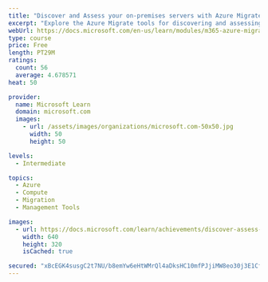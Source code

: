 ```yaml
---
title: "Discover and Assess your on-premises servers with Azure Migrate"
excerpt: "Explore the Azure Migrate tools for discovering and assessing your virtual machine servers. Learn how to install and configure a virtual machine appliance in your virtualization host infrastructure."
webUrl: https://docs.microsoft.com/en-us/learn/modules/m365-azure-migrate-discover-assess/
type: course
price: Free
length: PT29M
ratings:
  count: 56
  average: 4.678571
heat: 50

provider:
  name: Microsoft Learn
  domain: microsoft.com
  images:
    - url: /assets/images/organizations/microsoft.com-50x50.jpg
      width: 50
      height: 50

levels:
  - Intermediate

topics:
  - Azure
  - Compute
  - Migration
  - Management Tools

images:
  - url: https://docs.microsoft.com/learn/achievements/discover-assess-azure-migrate-server-migration-social.png
    width: 640
    height: 320
    isCached: true

secured: "xBcEGK4susgC2t7NU/b8emYw6eHtWMrQl4aDksHC10mfPJjiMW8eo30j3E1Cfm+GeUKN3umOC3o6YTfDpmkdBtqoMptadSticA/jt2qkkkPE72stLv427q9XJ0P6EN8gyOk+W3j0yKsNRCUTk7sxhNnBsCEp6F/jasaEyzOZb65m9hJnTo56vo5AyH8/gnjI3VjCx2T6R5oBtqbyIqUiNogpMyIG6tJGVYHRy9bjUmWfDbEoZ7XNlKNnZ8w13WOzGbHwph9uefwpiz2r0owAjwLs3rwTYsR9Ce4Gnm0Lr9FhTGuzHYU79W5wSCP+4RHAuhbH+0x8E9weSDIbnoWlKgavrSwzG5K0lu8o33CCxJnKiammve56J43pSakQmv0bOYTHqZCEAdio1QiqzBhk/yZ5arVM3t6WUjJ61tekrDQ=;SglnFa7TwDtMZsYQ6zrACQ=="
---
```


